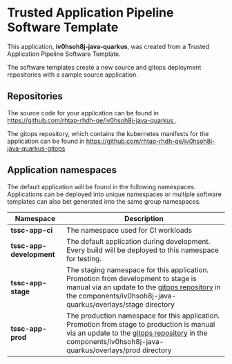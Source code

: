 # Trusted Application Pipeline Software Template

This application, **iv0hsoh8j-java-quarkus**, was created from a Trusted Application Pipeline Software Template.

The software templates create a new source and gitops deployment repositories with a sample source application. 

## Repositories

The source code for your application can be found in [https://github.com/rhtap-rhdh-qe/iv0hsoh8j-java-quarkus ](https://github.com/rhtap-rhdh-qe/iv0hsoh8j-java-quarkus ).
 
The gitops repository, which contains the kubernetes manifests for the application can be found in 
[https://github.com/rhtap-rhdh-qe/iv0hsoh8j-java-quarkus-gitops ](https://github.com/rhtap-rhdh-qe/iv0hsoh8j-java-quarkus-gitops ) 

## Application namespaces 

The default application will be found in the following namespaces. Applications can be deployed into unique namespaces or multiple software templates can also bet generated into the same group namespaces.  

|  Namespace   |  Description   |  
| -------- | -------- |
| **tssc-app-ci** | The namespace used for CI workloads |
| **tssc-app-development** | The default application during development. Every build will be deployed to this namespace for testing. |
| **tssc-app-stage** | The staging namespace for this application. Promotion from development to stage is manual via an update to the [gitops repository](https://github.com/rhtap-rhdh-qe/iv0hsoh8j-java-quarkus-gitops ) in the components/iv0hsoh8j-java-quarkus/overlays/stage directory |
| **tssc-app-prod** | The production namespace for this application. Promotion from stage to production is manual via an update to the [gitops repository](https://github.com/rhtap-rhdh-qe/iv0hsoh8j-java-quarkus-gitops ) in the components/iv0hsoh8j-java-quarkus/overlays/prod directory |
